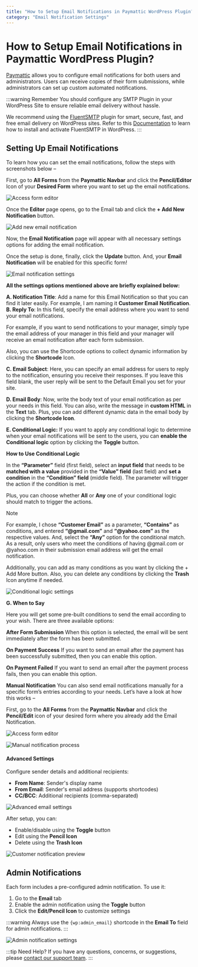 ```yaml
---
title: "How to Setup Email Notifications in Paymattic WordPress Plugin?"
category: "Email Notification Settings"
---
```


# How to Setup Email Notifications in Paymattic WordPress Plugin?

[Paymattic](https://paymattic.com/) allows you to configure email notifications for both users and administrators. Users can receive copies of their form submissions, while administrators can set up custom automated notifications.

:::warning Remember
You should configure any SMTP Plugin in your WordPress Site to ensure reliable email delivery without hassle.

We recommend using the [FluentSMTP](https://fluentsmtp.com/) plugin for smart, secure, fast, and free email delivery on WordPress sites. Refer to this [Documentation](https://fluentsmtp.com/docs/installing-fluent-smtp/) to learn how to install and activate FluentSMTP in WordPress.
:::

## Setting Up Email Notifications

To learn how you can set the email notifications, follow the steps with screenshots below – 

First, go to **All Forms** from the **Paymattic Navbar** and click the **Pencil/Editor** Icon of your **Desired Form** where you want to set up the email notifications.

![Access form editor](/images/email-notification-settings/how-to-setup-email-notifications-in-paymattic-wordpress-plugin/EditPencil-icon-of-a-specific-form-scaled.webp)

Once the **Editor** page opens, go to the Email tab and click the **+ Add New Notification** button.

![Add new email notification](/images/email-notification-settings/how-to-setup-email-notifications-in-paymattic-wordpress-plugin/Add-New-Notification-button-scaled.webp)

Now, the **Email Notification** page will appear with all necessary settings options for adding the email notification.

Once the setup is done, finally, click the **Update** button. And, your **Email Notification** will be enabled for this specific form!

![Email notification settings](/images/email-notification-settings/how-to-setup-email-notifications-in-paymattic-wordpress-plugin/Full-Settings-page-of-Email-Notification-.webp)

**All the settings options mentioned above are briefly explained below:**

**A. Notification Title**: Add a name for this Email Notification so that you can find it later easily. For example, I am naming it  **Customer Email Notification**.
**B. Reply To**: In this field, specify the email address where you want to send your email notifications. 

For example, if you want to send notifications to your manager, simply type the email address of your manager in this field and your manager will receive an email notification after each form submission.

Also, you can use the Shortcode options to collect dynamic information by clicking the **Shortcode** Icon.

**C. Email Subject**: Here, you can specify an email address for users to reply to the notification, ensuring you receive their responses. If you leave this field blank, the user reply will be sent to the Default Email you set for your site. 

**D. Email Body**: Now, write the body text of your email notification as per your needs in this field. You can also, write the message in **custom HTML** in the **Text** tab. Plus, you can add different dynamic data in the email body by clicking the **Shortcode Icon**.

**E. Conditional Logic:** If you want to apply any conditional logic to determine when your email notifications will be sent to the users, you can **enable the Conditional logic** option by clicking the **Toggle** button. 


**How to Use Conditional Logic**

In the **“Parameter”** field (first field), select an **input field** that needs to be **matched with a value** provided in the **“Value” field** (last field) and **set a condition** in the **“Condition” field** (middle field). The parameter will trigger the action if the condition is met.

Plus, you can choose whether **All** or **Any** one of your conditional logic should match to trigger the actions.

>[!Note]
>For example, I chose **“Customer Email”** as a parameter, **“Contains”** as conditions, and entered **“@gmail.com”** and **“@yahoo.com”** as the respective values. And, select the **“Any”** option for the conditional match. As a result, only users who meet the conditions of having @gmail.com or @yahoo.com in their submission email address will get the email notification.

Additionally, you can add as many conditions as you want by clicking the + Add More button.
Also, you can delete any conditions by clicking the **Trash** Icon anytime if needed.

![Conditional logic settings](/images/email-notification-settings/how-to-setup-email-notifications-in-paymattic-wordpress-plugin/Conditional-Logics.webp)

**G. When to Say**

Here you will get some pre-built conditions to send the email according to your wish. There are three available options:

**After Form Submission**
When this option is selected, the email will be sent immediately after the form has been submitted.

**On Payment Success**
If you want to send an email after the payment has been successfully submitted, then you can enable this option.

**On Payment Failed**
If you want to send an email after the payment process fails, then you can enable this option.

**Manual Notification**
You can also send email notifications manually for a specific form’s entries according to your needs. Let’s have a look at how this works –

First, go to the **All Forms** from the **Paymattic Navbar** and click the **Pencil/Edit** icon of your desired form where you already add the Email Notification.

![Access form editor](/images/email-notification-settings/how-to-setup-email-notifications-in-paymattic-wordpress-plugin/EditPencil-icon-of-a-specific-form-scaled.webp)

![Manual notification process](/images/email-notification-settings/how-to-setup-email-notifications-in-paymattic-wordpress-plugin/Send-notification-pop-up-page.webp)

#### Advanced Settings

Configure sender details and additional recipients:

- **From Name**: Sender's display name
- **From Email**: Sender's email address (supports shortcodes)
- **CC/BCC**: Additional recipients (comma-separated)

![Advanced email settings](/images/email-notification-settings/how-to-setup-email-notifications-in-paymattic-wordpress-plugin/Advanced-Settings.webp)

After setup, you can:
- Enable/disable using the **Toggle** button
- Edit using the **Pencil Icon**
- Delete using the **Trash Icon**

![Customer notification preview](/images/email-notification-settings/how-to-setup-email-notifications-in-paymattic-wordpress-plugin/Preview-of-added-customer-email-notification-scaled.webp)

## Admin Notifications

Each form includes a pre-configured admin notification. To use it:

1. Go to the **Email** tab
2. Enable the admin notification using the **Toggle** button
3. Click the **Edit/Pencil Icon** to customize settings

:::warning
Always use the `{wp:admin_email}` shortcode in the **Email To** field for admin notifications.
:::

![Admin notification settings](/images/email-notification-settings/how-to-setup-email-notifications-in-paymattic-wordpress-plugin/Pre-built-Admin-Email-Notification-scaled.webp)

:::tip Need Help?
If you have any questions, concerns, or suggestions, please [contact our support team](https://wpmanageninja.com/support-tickets/).
:::